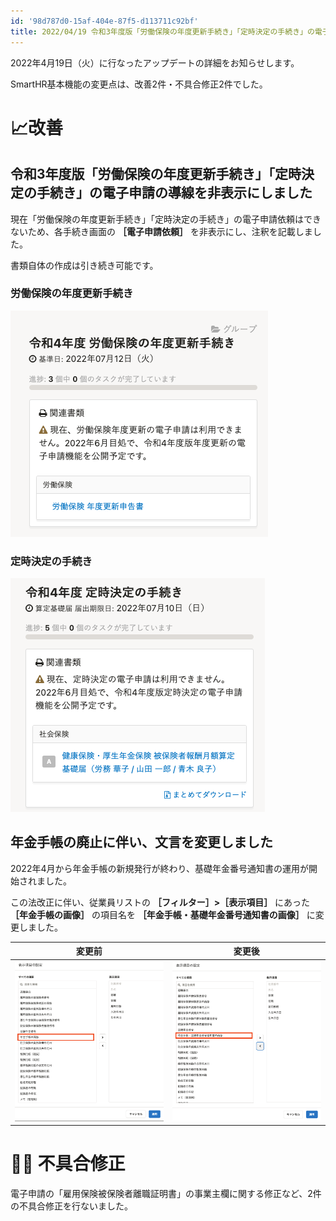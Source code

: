 ```yaml
---
id: '98d787d0-15af-404e-87f5-d113711c92bf'
title: 2022/04/19 令和3年度版「労働保険の年度更新手続き」「定時決定の手続き」の電子申請の導線を非表示にしました 他3件
---
```

2022年4月19日（火）に行なったアップデートの詳細をお知らせします。

SmartHR基本機能の変更点は、改善2件・不具合修正2件でした。

# 📈改善

## 令和3年度版「労働保険の年度更新手続き」「定時決定の手続き」の電子申請の導線を非表示にしました

現在「労働保険の年度更新手続き」「定時決定の手続き」の電子申請依頼はできないため、各手続き画面の **［電子申請依頼］** を非表示にし、注釈を記載しました。

書類自体の作成は引き続き可能です。

### 労働保険の年度更新手続き

![](2022-04-20-09-26-04.png)

### 定時決定の手続き

![](2022-04-20-09-24-11.png)

## 年金手帳の廃止に伴い、文言を変更しました

2022年4月から年金手帳の新規発行が終わり、基礎年金番号通知書の運用が開始されました。

この法改正に伴い、従業員リストの **［フィルター］>［表示項目］** にあった **［年金手帳の画像］** の項目名を **［年金手帳・基礎年金番号通知書の画像］** に変更しました。

|  変更前  |  変更後  |
| ---- | ---- |
| ![](2022-04-20-11-17-37.png) | ![](2022-04-20-10-59-02.png) |

# 👨‍⚕️ 不具合修正

電子申請の「雇用保険被保険者離職証明書」の事業主欄に関する修正など、2件の不具合修正を行ないました。
